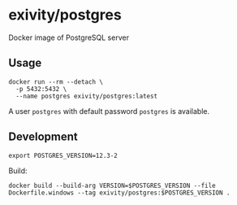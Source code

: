 # exivity/postgres

Docker image of PostgreSQL server

## Usage

```
docker run --rm --detach \
  -p 5432:5432 \
  --name postgres exivity/postgres:latest
```

A user `postgres` with default password `postgres` is available.

## Development

```
export POSTGRES_VERSION=12.3-2
```

Build:

```
docker build --build-arg VERSION=$POSTGRES_VERSION --file Dockerfile.windows --tag exivity/postgres:$POSTGRES_VERSION .
```
